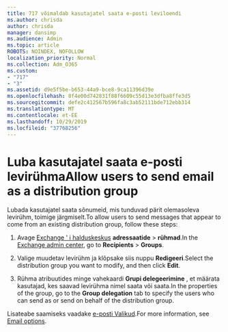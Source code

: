 ```yaml
---
title: 717 võimaldab kasutajatel saata e-posti leviloendi
ms.author: chrisda
author: chrisda
manager: dansimp
ms.audience: Admin
ms.topic: article
ROBOTS: NOINDEX, NOFOLLOW
localization_priority: Normal
ms.collection: Adm_O365
ms.custom:
- "717"
- "3"
ms.assetid: d9e5f5be-b653-44a9-bce8-9ca11396d39e
ms.openlocfilehash: 8f4e00d742831f88f6609c55d13e3dfba8ffe3d5
ms.sourcegitcommit: defe2c412567b596fa8c3ab52111bde712ebb314
ms.translationtype: MT
ms.contentlocale: et-EE
ms.lasthandoff: 10/29/2019
ms.locfileid: "37768256"
---
```

# <a name="allow-users-to-send-email-as-a-distribution-group"></a><span data-ttu-id="c74e8-102">Luba kasutajatel saata e-posti levirühma</span><span class="sxs-lookup"><span data-stu-id="c74e8-102">Allow users to send email as a distribution group</span></span>

<span data-ttu-id="c74e8-103">Lubada kasutajatel saata sõnumeid, mis tunduvad pärit olemasoleva levirühm, toimige järgmiselt.</span><span class="sxs-lookup"><span data-stu-id="c74e8-103">To allow users to send messages that appear to come from an existing distribution group, follow these steps:</span></span>

1. <span data-ttu-id="c74e8-104">Avage [Exchange ' i halduskeskus](https://outlook.office365.com/ecp/) **adressaatide** \> **rühmad**.</span><span class="sxs-lookup"><span data-stu-id="c74e8-104">In the [Exchange admin center](https://outlook.office365.com/ecp/), go to **Recipients** \> **Groups**.</span></span>

2. <span data-ttu-id="c74e8-105">Valige muudetav levirühm ja klõpsake siis nuppu **Redigeeri**.</span><span class="sxs-lookup"><span data-stu-id="c74e8-105">Select the distribution group you want to modify, and then click **Edit**.</span></span>

3. <span data-ttu-id="c74e8-106">Rühma atribuutides minge vahekaardi **Grupi delegeerimine** , et määrata kasutajad, kes saavad levirühma nimel saata või saata.</span><span class="sxs-lookup"><span data-stu-id="c74e8-106">In the properties of the group, go to the **Group delegation** tab to specify the users who can send as or send on behalf of the distribution group.</span></span>

<span data-ttu-id="c74e8-107">Lisateabe saamiseks vaadake [e-posti Valikud](https://technet.microsoft.com/library/bb124513.aspx#groupdelegation).</span><span class="sxs-lookup"><span data-stu-id="c74e8-107">For more information, see [Email options](https://technet.microsoft.com/library/bb124513.aspx#groupdelegation).</span></span>

